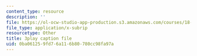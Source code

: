 ```yaml
---
content_type: resource
description: ''
file: https://ol-ocw-studio-app-production.s3.amazonaws.com/courses/18-01sc-single-variable-calculus-fall-2010/0ba061259fd76a116b80780cc98fa97a_TpWQlKHPyJ4.srt
file_type: application/x-subrip
resourcetype: Other
title: 3play caption file
uid: 0ba06125-9fd7-6a11-6b80-780cc98fa97a
---
```

